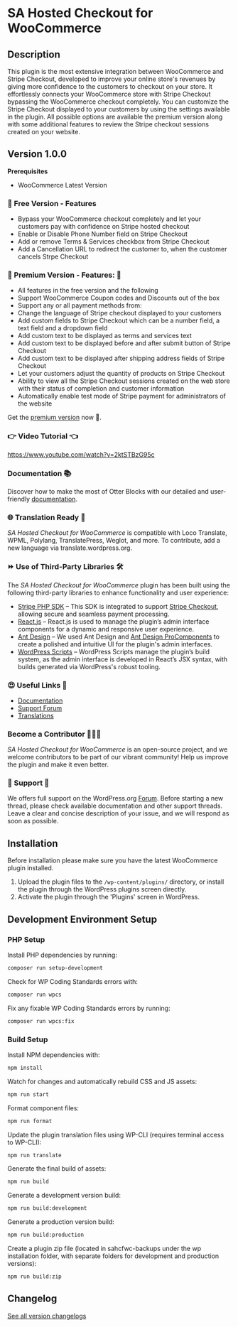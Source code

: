 # SA Hosted Checkout for WooCommerce

## Description

This plugin is the most extensive integration between WooCommerce and Stripe Checkout, developed to improve your online store's revenues by giving more confidence to the customers to checkout on your store. It effortlessly connects your WooCommerce store with Stripe Checkout bypassing the WooCommerce checkout completely. You can customize the Stripe Checkout displayed to your customers by using the settings available in the plugin. All possible options are available the premium version along with some additional features to review the Stripe checkout sessions created on your website. 

## Version 1.0.0

**Prerequisites**

- WooCommerce Latest Version

### 🎉 Free Version - Features
* Bypass your WooCommerce checkout completely and let your customers pay with confidence on Stripe hosted checkout
* Enable or Disable Phone Number field on Stripe Checkout
* Add or remove Terms & Services checkbox from Stripe Checkout
* Add a Cancellation URL to redirect the customer to, when the customer cancels Strpe Checkout

### 🌟 Premium Version - Features: 🎯
* All features in the free version and the following
* Support WooCommerce Coupon codes and Discounts out of the box
* Support any or all payment methods from: 
* Change the language of Stripe checkout displayed to your customers
* Add custom fields to Stripe Checkout which can be a number field, a text field and a dropdown field
* Add custom text to be displayed as terms and services text
* Add custom text to be displayed before and after submit button of Stripe Checkout
* Add custom text to be displayed after shipping address fields of Stripe Checkout
* Let your customers adjust the quantity of products on Stripe Checkout
* Ability to view all the Stripe Checkout sessions created on the web store with their status of completion and customer information
* Automatically enable test mode of Stripe payment for administrators of the website

Get the [premium version](https://www.sleekalgo.com/woocommerce-stripe-checkout-plug-and-play/) now 🚀.

### 👉 Video Tutorial 👈
https://www.youtube.com/watch?v=2ktSTBzG95c


### Documentation 📚
Discover how to make the most of Otter Blocks with our detailed and user-friendly [documentation](https://www.sleekalgo.com/woocommerce-stripe-checkout-plug-and-play/#installation-guide).

### 🌐 Translation Ready 🤩
*SA Hosted Checkout for WooCommerce* is compatible with Loco Translate, WPML, Polylang, TranslatePress, Weglot, and more. To contribute, add a new language via translate.wordpress.org.

### ⏩ Use of Third-Party Libraries 🛠️ 
The *SA Hosted Checkout for WooCommerce* plugin has been built using the following third-party libraries to enhance functionality and user experience:
- [Stripe PHP SDK](https://github.com/stripe/stripe-php) – This SDK is integrated to support [Stripe Checkout](https://stripe.com/payments/checkout), allowing secure and seamless payment processing.
- [React.js](https://react.dev/) – React.js is used to manage the plugin’s admin interface components for a dynamic and responsive user experience.
- [Ant Design](https://ant.design/) – We used Ant Design and [Ant Design ProComponents](https://procomponents.ant.design/en-US) to create a polished and intuitive UI for the plugin's admin interfaces.
- [WordPress Scripts](https://developer.wordpress.org/block-editor/reference-guides/packages/packages-scripts/) – WordPress Scripts manage the plugin’s build system, as the admin interface is developed in React’s JSX syntax, with builds generated via WordPress's robust tooling.

### 😍 Useful Links 📌
* [Documentation](https://www.sleekalgo.com/sa-hosted-checkout-for-woocommerce/#installation-guide)
* [Support Forum](https://wordpress.org/support/plugin/sa-hosted-checkout-for-woocommerce/)
* [Translations](https://translate.wordpress.org/projects/wp-plugins/sa-hosted-checkout-for-woocommerce/)

### Become a Contributor 👨🏻‍💻
*SA Hosted Checkout for WooCommerce* is an open-source project, and we welcome contributors to be part of our vibrant community! Help us improve the plugin and make it even better.

### 🤝 Support 👀
We offers full support on the WordPress.org [Forum](https://wordpress.org/support/plugin/sa-hosted-checkout-for-woocommerce/). Before starting a new thread, please check available documentation and other support threads. Leave a clear and concise description of your issue, and we will respond as soon as possible.


## Installation

Before installation please make sure you have the latest WooCommerce plugin installed.

1. Upload the plugin files to the `/wp-content/plugins/` directory, or install the plugin through the WordPress plugins screen directly.
2. Activate the plugin through the 'Plugins' screen in WordPress.

## Development Environment Setup

### PHP Setup

Install PHP dependencies by running:
```bash
composer run setup-development
```

Check for WP Coding Standards errors with:
```bash
composer run wpcs
```

Fix any fixable WP Coding Standards errors by running:
```bash
composer run wpcs:fix
```

### Build Setup

Install NPM dependencies with:
```bash
npm install
```

Watch for changes and automatically rebuild CSS and JS assets:
```bash
npm run start
```

Format component files:
```bash
npm run format
```

Update the plugin translation files using WP-CLI (requires terminal access to WP-CLI):
```bash
npm run translate
```

Generate the final build of assets:
```bash
npm run build
```

Generate a development version build:
```bash
npm run build:development
```

Generate a production version build:
```bash
npm run build:production
```

Create a plugin zip file (located in sahcfwc-backups under the wp installation folder, with separate folders for development and production versions):
```bash
npm run build:zip
```

## Changelog

[See all version changelogs](CHANGELOG.md)